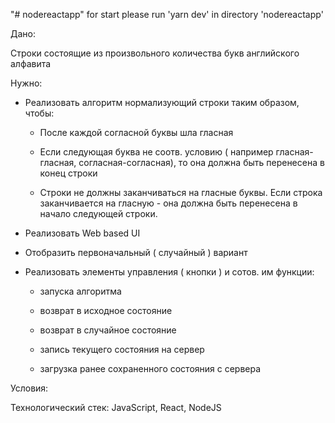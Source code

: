 "# nodereactapp"
for start please run 'yarn dev' in directory 'nodereactapp'

Дано:

  Строки состоящие из произвольного количества букв английского алфавита

Нужно:

  - Реализовать алгоритм нормализующий строки таким образом, чтобы:

    - После каждой согласной буквы шла гласная

    - Если следующая буква не соотв. условию ( например гласная-гласная, согласная-согласная), то она должна быть перенесена в конец строки

    - Строки не должны заканчиваться на гласные буквы. Если строка заканчивается на гласную - она должна быть перенесена в начало следующей строки.

 

  - Реализовать Web based UI

  - Отобразить первоначальный ( случайный ) вариант

  - Реализовать элементы управления ( кнопки ) и сотов. им функции:

    - запуска алгоритма

    - возврат в исходное состояние

    - возврат в случайное состояние

    - запись текущего состояния на сервер

    - загрузка ранее сохраненного состояния с сервера

  

Условия:

  Технологический стек: JavaScript, React, NodeJS
